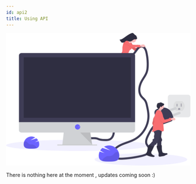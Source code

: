 ```yaml
---
id: api2
title: Using API
---
```


![alt-text](/static/img/assets/undraw_monitor.svg)

There is nothing here at the moment , updates coming soon :)
